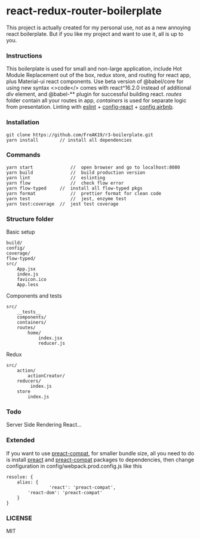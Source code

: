 # react-redux-router-boilerplate
This project is actually created for my personal use,
 not as a new annoying react boilerplate.
But if you like my project and want to use it, all is up to you. 

### Instructions
This boilerplate is used for small and non-large application,
 include Hot Module Replacement out of the box,
redux store, and routing for react app, plus Material-ui react components. Use beta version of @babel/core
for using new syntax <>code</> comes with react^16.2.0
 instead of additional *div* element,
and @babel-** plugin for successful building react.
*routes* folder contain all your routes in app,
*containers* is used for separate logic from presentation.
Linting with
[eslint](https://www.npmjs.com/package/eslint) + 
[config-react](https://www.npmjs.com/package/eslint-config-react) + 
[config airbnb](https://www.npmjs.com/package/eslint-config-airbnb).
### Installation
```
git clone https://github.com/FreAK19/r3-boilerplate.git
yarn install        // install all dependencies
```
### Commands
```
yarn start      		//  open browser and go to localhost:8080
yarn build      		//  build production version
yarn lint      			//  eslinting
yarn flow      			//  check flow error
yarn flow-typed     //  install all flow-typed pkgs
yarn format      		//  prettier format for clean code
yarn test      			//  jest, enzyme test
yarn test:coverage  //  jest test coverage
```
### Structure folder
Basic setup
```
build/
config/
coverage/
flow-typed/
src/
    App.jsx
    index.js
    favicon.ico
    App.less 
```
Components and tests
```
src/
    __tests__
    components/
    containers/
    routes/
        home/
            index.jsx
            reducer.js  
```
Redux
```
src/
    action/
        actionCreator/
    reducers/
         index.js    
    store
        index.js    
```
### Todo
Server Side Rendering React...
### Extended
If you want to use [preact-compat](https://www.npmjs.com/package/preact-compat), for smaller bundle size, all you need to do
is install [preact](https://www.npmjs.com/package/preact) and [preact-compat](https://www.npmjs.com/package/preact-compat) 
packages to dependencies, then change configuration
in config/webpack.prod.config.js like this
```
resolve: {
    alias: {
    		    'react': 'preact-compat',
        'react-dom': 'preact-compat'
    }
}
```

### LICENSE
MIT

